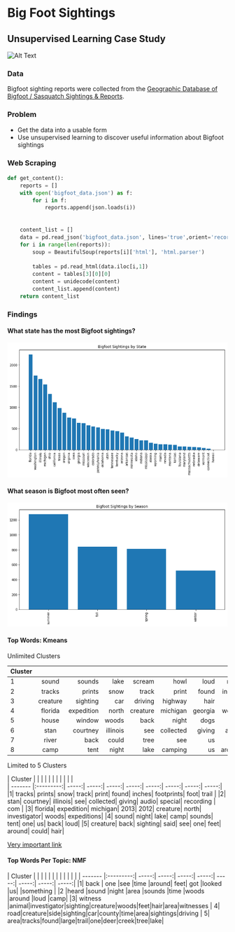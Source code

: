 # Big Foot Sightings
## Unsupervised Learning Case Study

![Alt Text](https://media.giphy.com/media/10jOyd7c2iGv1S/giphy.gif)
### Data

Bigfoot sighting reports were collected from the [Geographic Database of Bigfoot / Sasquatch Sightings & Reports](http://www.bfro.net/gdb/).

### Problem
* Get the data into a usable form
* Use unsupervised learning to discover useful information about Bigfoot sightings

### Web Scraping

```python
def get_content():
    reports = []
    with open('bigfoot_data.json') as f:
        for i in f:
            reports.append(json.loads(i))


    content_list = []
    data = pd.read_json('bigfoot_data.json', lines='true',orient='records')
    for i in range(len(reports)):
        soup = BeautifulSoup(reports[i]['html'], 'html.parser')

        tables = pd.read_html(data.iloc[i,1])
        content = tables[3][0][0]
        content = unidecode(content)
        content_list.append(content)
    return content_list
```

### Findings
#### What state has the most Bigfoot sightings?

<img src= 'images/states.png'>

#### What season is Bigfoot most often seen?

<img src= 'images/season.png'>

#### Top Words: Kmeans


Unlimited Clusters

| Cluster     |        |   |   |   |   |   |   |   |   |
| -------    |:---------:| -----:| -----:| -----:| -----:| -----:| -----:| -----:| -----:|
|1| sound| sounds| lake| scream| howl| loud| night| vocalizations| expedition| sounded |
|2| tracks| prints| snow| track| print| found| inches| foot| footprints| trail |
|3| creature| sighting| car| driving| highway| hair| side| tall| feet| said|
|4| florida| expedition| north| creature| michigan| georgia| woods| investigator| 2009| 2013 |
|5| house| window| woods| back| night| dogs| one| around| said| door |
|6| stan| courtney| illinois| see| collected| giving| audio| special| recording| com|
|7| river| back| could| tree| see| us| one| would| woods| said |
|8| camp| tent| night| lake| camping| us| around| fire| back| sound|


Limited to 5 Clusters


| Cluster     |        |   |   |   |   |   |   |   |   | |  
| -------    |:---------:| -----:| -----:| -----:| -----:| -----:| -----:| -----:| -----:|
|1| tracks| prints| snow| track| print| found| inches| footprints| foot| trail |
|2| stan| courtney| illinois| see| collected| giving| audio| special| recording | com |
|3| florida| expedition| michigan| 2013| 2012| creature| north| investigator| woods| expeditions|
|4| sound| night| lake| camp| sounds| tent| one| us| back| loud|
|5| creature| back| sighting| said| see| one| feet| around| could| hair|


[Very important link](http://stancourtney.com/)

#### Top Words Per Topic: NMF


| Cluster     |        |   |   |   |   |   |   |   |   | |   |
| -------    |:---------:| -----:| -----:| -----:| -----:| -----:| -----:| -----:| -----:|
|1| back | one |see |time |around| feet| got |looked |us| |something |
|2 |heard |sound |night |area |sounds |time |woods |around |loud |camp|
|3| witness |animal|investigator|sighting|creature|woods|feet|hair|area|witnesses
| 4| road|creature|side|sighting|car|county|time|area|sightings|driving
| 5| area|tracks|found|large|trail|one|deer|creek|tree|lake|
